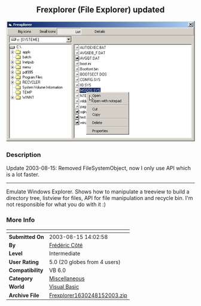 ﻿<div align="center">

## Frexplorer \(File Explorer\) updated

<img src="PIC2003815141204041.jpg">
</div>

### Description

Update 2003-08-15: Removed FileSystemObject, now I only use API which is a lot faster. 

----

Emulate Windows Explorer. Shows how to manipulate a treeview to build a directory tree, listview for files, API for file manipulation and recycle bin. I'm not responsible for what you do with it :)
 
### More Info
 


<span>             |<span>
---                |---
**Submitted On**   |2003-08-15 14:02:58
**By**             |[Frédéric Côté](https://github.com/Planet-Source-Code/PSCIndex/blob/master/ByAuthor/fr-d-ric-c-t.md)
**Level**          |Intermediate
**User Rating**    |5.0 (20 globes from 4 users)
**Compatibility**  |VB 6\.0
**Category**       |[Miscellaneous](https://github.com/Planet-Source-Code/PSCIndex/blob/master/ByCategory/miscellaneous__1-1.md)
**World**          |[Visual Basic](https://github.com/Planet-Source-Code/PSCIndex/blob/master/ByWorld/visual-basic.md)
**Archive File**   |[Frexplorer1630248152003\.zip](https://github.com/Planet-Source-Code/fr-d-ric-c-t-frexplorer-file-explorer-updated__1-40969/archive/master.zip)








